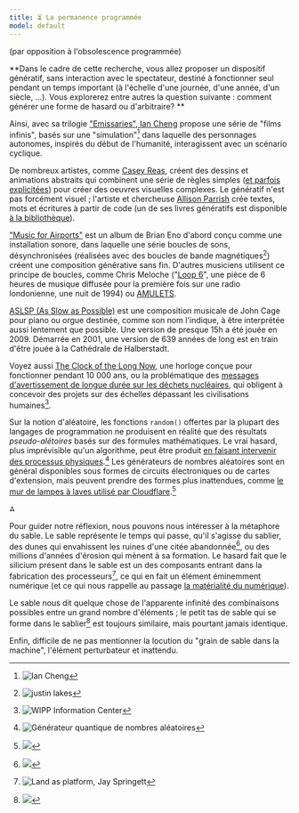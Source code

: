 ```yaml
---
title: ⏳ La permanence programmée 
model: default
---
```


(par opposition à l'obsolescence programmée)

**Dans le cadre de cette recherche, vous allez proposer un dispositif génératif, sans interaction avec le spectateur, destiné à fonctionner seul pendant un temps important (à l'échelle d'une journée, d'une année, d'un siècle, ...). Vous explorerez entre autres la question suivante : comment générer une forme de hasard ou d'arbitraire? **

Ainsi, avec sa trilogie ["Emissaries", Ian Cheng](https://www.moma.org/magazine/articles/40) propose une série de "films infinis", basés sur une "simulation"[^4] dans laquelle des personnages autonomes, inspirés du début de l'humanité, interagissent avec un scénario cyclique.

De nombreux artistes, comme [Casey Reas](https://reas.com/), créent des dessins et animations abstraits qui combinent une série de règles simples ([et parfois explicitées](https://reas.com/compendium_text/)) pour créer des oeuvres visuelles complexes. Le génératif n'est pas forcément visuel ; l'artiste et chercheuse [Allison Parrish](https://www.decontextualize.com/) crée textes, mots et écritures à partir de code (un de ses livres génératifs est disponible [à la bibliothèque](https://ils.bib.uclouvain.be/uclouvain/documents/2044236)). 

["Music for Airports"](https://reverbmachine.com/blog/deconstructing-brian-eno-music-for-airports/) est un album de Brian Eno d'abord conçu comme une installation sonore, dans laquelle une série boucles de sons, désynchronisées (réalisées avec des boucles de bande magnétiques[^5]) créent une composition générative sans fin. D'autres musiciens utilisent ce principe de boucles, comme Chris Meloche ("[Loop 6](https://silentrecords.bandcamp.com/album/recurring-dreams-of-the-urban-myth)", une pièce de 6 heures de musique diffusée pour la première fois sur une radio londonienne, une nuit de 1994) ou [AMULETS](https://www.youtube.com/watch?v=hJpyuzH0798).

[ASLSP (As Slow as Possible)](https://fr.wikipedia.org/wiki/Organ%C2%B2/ASLSP) est une composition musicale de John Cage pour piano ou orgue destinée, comme son nom l'indique, à être interprétée aussi lentement que possible. Une version de presque 15h a été jouée en 2009. Démarrée en 2001, une version de 639 années de long est en train d'être jouée à la Cathédrale de Halberstadt.

Voyez aussi [The Clock of the Long Now](https://en.wikipedia.org/wiki/Clock_of_the_Long_Now), une horloge conçue pour fonctionner pendant 10 000 ans, ou la problématique des [messages d'avertissement de longue durée sur les déchets nucléaires](https://fr.wikipedia.org/wiki/Messages_d%27avertissement_de_longue_dur%C3%A9e_sur_les_d%C3%A9chets_nucl%C3%A9aires), qui obligent à concevoir des projets sur des échelles dépassant les civilisations humaines[^6].

Sur la notion d'aléatoire, les fonctions `random()` offertes par la plupart des langages de programmation ne produisent en réalité que des résultats _pseudo-alétoires_ basés sur des formules mathématiques. Le vrai hasard, plus imprévisible qu'un algorithme, peut être produit [en faisant intervenir des processus physiques](https://fr.wikipedia.org/wiki/G%C3%A9n%C3%A9rateur_de_nombres_al%C3%A9atoires_mat%C3%A9riel).[^7] Les générateurs de nombres aléatoires sont en général disponibles sous formes de circuits électroniques ou de cartes d'extension, mais peuvent prendre des formes plus inattendues, comme [le mur de lampes à laves utilisé par Cloudflare](https://www.vice.com/fr/article/59yapb/10-du-trafic-internet-est-securise-par-un-mur-de-lampes-a-lave).[^8]

⁂

Pour guider notre réflexion, nous pouvons nous intéresser à la métaphore du sable. Le sable représente le temps qui passe, qu'il s'agisse du sablier, des dunes qui envahissent les ruines d'une citée abandonnée[^2], ou des millions d'années d'érosion qui mènent à sa formation. Le hasard fait que le silicium présent dans le sable est un des composants entrant dans la fabrication des processeurs[^1], ce qui en fait un élément éminemment numérique (et ce qui nous rappelle au passage [la matérialité du numérique](../nuage)).

Le sable nous dit quelque chose de l'apparente infinité des combinaisons possibles entre un grand nombre d'éléments ; le petit tas de sable qui se forme dans le sablier[^3] est toujours similaire, mais pourtant jamais identique.

Enfin, difficile de ne pas mentionner la locution du "grain de sable dans la machine", l'élément perturbateur et inattendu. 

[^1]: ![Land as platform, Jay Springett](jaymo.png)
[^2]: ![](motherboard.jpg)
[^3]: ![](sablier.gif)
[^4]: ![Ian Cheng](iancheng.png)
[^5]: ![justin lakes](justinlakesloop.jpg)
[^6]: ![WIPP Information Center](WIPP_Information_Center.png)
[^7]: ![Générateur quantique de nombres aléatoires](quantum.jpg)
[^8]: ![](lava.jpg)